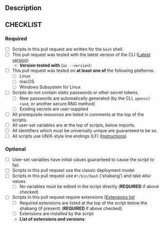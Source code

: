 ## Description

<!-- Please include a brief description of your changes. -->

## CHECKLIST

<!--
    Filling in this checklist is mandatory! If you don't, your pull request
    will be rejected without further review. Checklists must be completed
    within 7 days of PR submission.

    Checkboxes in the REQUIRED section must be green. Even if you are only updating
    an existing script, you must follow the REQUIRED steps. Checkboxes in OPTIONAL
    should only be checked if they apply to this PR/your service.

    To check a box in markdown, make sure that it is formatted as [X] (no whitespace).
    Not formatting checkboxes correctly may break automated tools and delay PR processing.
-->

### Required

- [ ] Scripts in this pull request are written for the `bash` shell.
- [ ] This pull request was tested with the latest version of the CLI ([Latest version](https://docs.microsoft.com/cli/azure/install-azure-cli))
  - __Version tested with__ (`az --version`): 
- [ ] This pull request was tested on __at least one of__ the following platforms:
  - [ ] Linux
  - [ ] macOS
  - [ ] Windows Subsystem for Linux
- [ ] Scripts do not contain static passwords or other secret tokens.
  - [ ] New passwords are automatically generated (by the CLI, `openssl rand`, or another secure RNG method)
  - [ ] Existing secrets are user-supplied
- [ ] All prerequisite resources are listed in comments at the top of the scripts.
- [ ] All user-set variables are at the top of scripts, below imports.
- [ ] All identifiers which must be universally unique are guaranteed to be so.
- [ ] All scripts use UNIX-style line endings (LF) ([Instructions](https://help.github.com/articles/dealing-with-line-endings))

### Optional

- [ ] User-set variables have initial values guaranteed to cause the script to fail.
- [ ] Scripts in this pull request use the classic deployment model
- [ ] Scripts in this pull request use `#!/bin/bash` ('shabang') and take `ARGV` values
  - [ ] No variables must be edited in the script directly (__REQUIRED__ if above checked)
- [ ] Scripts in this pull request require extensions ([Extensions list](https://docs.microsoft.com/cli/azure/azure-cli-extensions-list)
  - [ ] Required extensions are listed at the top of the script below the shabang (if present) (__REQUIRED__ if above checked)
  - [ ] Extensions are installed by the script
  - __List of extensions and versions__:
